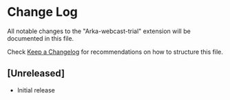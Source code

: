 # Change Log
All notable changes to the "Arka-webcast-trial" extension will be documented in this file.

Check [Keep a Changelog](http://keepachangelog.com/) for recommendations on how to structure this file.

## [Unreleased]
- Initial release